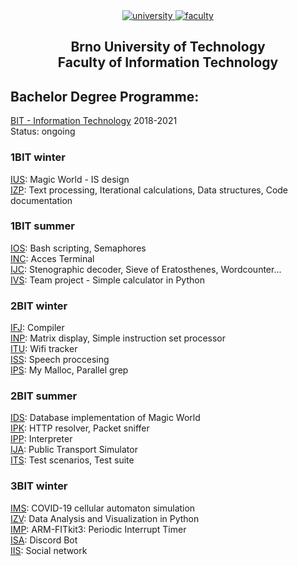 <div align="center">
	<a href="https://www.vutbr.cz/en/" target="_blank">
		<img src="https://img.shields.io/badge/university-Brno%20University%20of%20Technology-e4002b.svg" alt="university">
	</a>
	<a href="http://www.fit.vutbr.cz/.en" target="_blank">
		<img src="https://img.shields.io/badge/faculty-Faculty%20of%20Information%20Technology-00a9e0.svg" alt="faculty">
	</a>
</div>

<h2 align="center">
	Brno University of Technology<br>Faculty of Information Technology
</h2>

## Bachelor Degree Programme:
[BIT - Information Technology](https://www.fit.vut.cz/study/field/1/) 2018-2021 </br>
Status: ongoing 

### 1BIT winter
[IUS](https://github.com/MisoKov/vutbr-fit-bit/tree/main/1BIT/winter/IUS): Magic World - IS design</br>
[IZP](https://github.com/MisoKov/vutbr-fit-bit/tree/main/1BIT/winter/IZP): Text processing, Iterational calculations, Data structures, Code documentation </br>

### 1BIT summer
[IOS](https://github.com/MisoKov/vutbr-fit-bit/tree/main/1BIT/summer/IOS): Bash scripting, Semaphores </br>
[INC](https://github.com/MisoKov/vutbr-fit-bit/tree/main/1BIT/summer/INC): Acces Terminal </br>
[IJC](https://github.com/MisoKov/vutbr-fit-bit/tree/main/1BIT/summer/IJC): Stenographic decoder, Sieve of Eratosthenes, Wordcounter...</br>
[IVS](https://github.com/MisoKov/vutbr-fit-bit/tree/main/1BIT/summer/IVS): Team project - Simple calculator in Python </br>

### 2BIT winter
[IFJ](https://github.com/ProsteMato/IFJ-Team-Kakashi): Compiler </br>
[INP](https://github.com/MisoKov/vutbr-fit-bit/tree/main/2BIT/winter/INP): Matrix display, Simple instruction set processor</br>
[ITU](https://github.com/MisoKov/vutbr-fit-bit/tree/main/2BIT/winter/ITU): Wifi tracker</br>
[ISS](https://github.com/MisoKov/vutbr-fit-bit/tree/main/2BIT/winter/ISS): Speech proccesing </br>
[IPS](https://github.com/MisoKov/vutbr-fit-bit/tree/main/2BIT/winter/IPS): My Malloc, Parallel grep </br>

### 2BIT summer
[IDS](https://github.com/MisoKov/vutbr-fit-bit/tree/main/2BIT/summer/IDS): Database implementation of Magic World </br>
[IPK](https://github.com/MisoKov/vutbr-fit-bit/tree/main/2BIT/summer/IPK): HTTP resolver, Packet sniffer </br>
[IPP](https://github.com/MisoKov/vutbr-fit-bit/tree/main/2BIT/summer/IPP): Interpreter </br>
[IJA](https://github.com/ProsteMato/IJA/tree/master/traffic-simulator): Public Transport Simulator </br>
[ITS](https://github.com/MisoKov/vutbr-fit-bit/tree/main/2BIT/summer/ITS): Test scenarios, Test suite </br>

### 3BIT winter
[IMS](https://github.com/MisoKov/vutbr-fit-bit/tree/main/3BIT/IMS): COVID-19 cellular automaton simulation </br>
[IZV](https://github.com/MisoKov/vutbr-fit-bit/tree/main/3BIT/IZV): Data Analysis and Visualization in Python </br>
[IMP](https://github.com/MisoKov/vutbr-fit-bit/tree/main/3BIT/IMP): ARM-FITkit3: Periodic Interrupt Timer </br>
[ISA](https://github.com/MisoKov/vutbr-fit-bit/tree/main/3BIT/ISA): Discord Bot </br>
[IIS](): Social network
